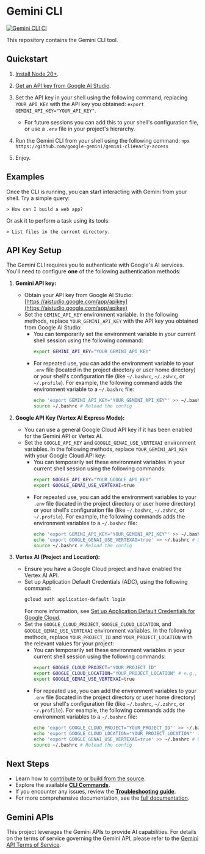 # Gemini CLI

[![Gemini CLI CI](https://github.com/google-gemini/gemini-cli/actions/workflows/ci.yml/badge.svg)](https://github.com/google-gemini/gemini-cli/actions/workflows/ci.yml)

This repository contains the Gemini CLI tool.

## Quickstart

1. [Install Node 20+](https://nodejs.org/en/download).
2. [Get an API key from Google AI Studio](https://aistudio.google.com/apikey).
3. Set the API key in your shell using the following command, replacing `YOUR_API_KEY` with the API key you obtained: `export GEMINI_API_KEY="YOUR_API_KEY"`.

    - For future sessions you can add this to your shell's configuration file, or use a `.env` file in your project's hierarchy.

4. Run the Gemini CLI from your shell using the following command: `npx https://github.com/google-gemini/gemini-cli#early-access`
5. Enjoy.

## Examples

Once the CLI is running, you can start interacting with Gemini from your shell. Try a simple query:

```
> How can I build a web app?
```

Or ask it to perform a task using its tools:

```
> List files in the current directory.
```

## API Key Setup

The Gemini CLI requires you to authenticate with Google's AI services. You'll need to configure **one** of the following authentication methods:

1.  **Gemini API key:**

    - Obtain your API key from Google AI Studio: [https://aistudio.google.com/app/apikey](https://aistudio.google.com/app/apikey)
    - Set the `GEMINI_API_KEY` environment variable. In the following methods, replace `YOUR_GEMINI_API_KEY` with the API key you obtained from Google AI Studio:
        - You can temporarily set the environment variable in your current shell session using the following command:
          ```bash
          export GEMINI_API_KEY="YOUR_GEMINI_API_KEY"
          ```
        - For repeated use, you can add the environment variable to your `.env` file (located in the project directory or user home directory) or your shell's configuration file (like `~/.bashrc`, `~/.zshrc`, or `~/.profile`). For example, the following command adds the environment variable to a `~/.bashrc` file:
          ```bash
          echo 'export GEMINI_API_KEY="YOUR_GEMINI_API_KEY"' >> ~/.bashrc # Or your preferred shell config file
          source ~/.bashrc # Reload the config
          ```

2.  **Google API Key (Vertex AI Express Mode):**

    - You can use a general Google Cloud API key if it has been enabled for the Gemini API or Vertex AI.
    - Set the `GOOGLE_API_KEY` and `GOOGLE_GENAI_USE_VERTEXAI` environment variables. In the following methods, replace `YOUR_GEMINI_API_KEY` with your Google Cloud API key:
        - You can temporarily set these environment variables in your current shell session using the following commands: 
          ```bash
          export GOOGLE_API_KEY="YOUR_GOOGLE_API_KEY"
          export GOOGLE_GENAI_USE_VERTEXAI=true
          ```
        - For repeated use, you can add the environment variables to your `.env` file (located in the project directory or user home directory) or your shell's configuration file (like `~/.bashrc`, `~/.zshrc`, or `~/.profile`). For example, the following commands adds the environment variables to a `~/.bashrc` file:
          ```bash
          echo 'export GEMINI_API_KEY="YOUR_GEMINI_API_KEY"' >> ~/.bashrc # Or your preferred shell config file
          echo 'export GOOGLE_GENAI_USE_VERTEXAI=true' >> ~/.bashrc # Or your preferred shell config file
          source ~/.bashrc # Reload the config
          ```

3.  **Vertex AI (Project and Location):**
    - Ensure you have a Google Cloud project and have enabled the Vertex AI API.
    - Set up Application Default Credentials (ADC), using the following command:
      ```bash
      gcloud auth application-default login
      ```
      For more information, see [Set up Application Default Credentials for Google Cloud](https://cloud.google.com/docs/authentication/provide-credentials-adc).
    - Set the `GOOGLE_CLOUD_PROJECT`, `GOOGLE_CLOUD_LOCATION`, and `GOOGLE_GENAI_USE_VERTEXAI` environment variables. In the following methods, replace `YOUR_PROJECT_ID` and `YOUR_PROJECT_LOCATION` with the relevant values for your project:
        - You can temporarily set these environment variables in your current shell session using the following commands: 
            ```bash
            export GOOGLE_CLOUD_PROJECT="YOUR_PROJECT_ID"
            export GOOGLE_CLOUD_LOCATION="YOUR_PROJECT_LOCATION" # e.g., us-central1
            export GOOGLE_GENAI_USE_VERTEXAI=true
            ```
        - For repeated use, you can add the environment variables to your `.env` file (located in the project directory or user home directory) or your shell's configuration file (like `~/.bashrc`, `~/.zshrc`, or `~/.profile`). For example, the following commands adds the environment variables to a `~/.bashrc` file:
          ```bash
          echo 'export GOOGLE_CLOUD_PROJECT="YOUR_PROJECT_ID"' >> ~/.bashrc # Or your preferred shell config file
          echo 'export GOOGLE_CLOUD_LOCATION="YOUR_PROJECT_LOCATION"' >> ~/.bashrc # Or your preferred shell config file
          echo 'export GOOGLE_GENAI_USE_VERTEXAI=true' >> ~/.bashrc # Or your preferred shell config file
          source ~/.bashrc # Reload the config

## Next Steps

- Learn how to [contribute to or build from the source](./CONTRIBUTING.md).
- Explore the available **[CLI Commands](./docs/cli/commands.md)**.
- If you encounter any issues, review the **[Troubleshooting guide](./docs/troubleshooting.md)**.
- For more comprehensive documentation, see the [full documentation](./docs/index.md).

## Gemini APIs

This project leverages the Gemini APIs to provide AI capabilities. For details on the terms of service governing the Gemini API, please refer to the [Gemini API Terms of Service](https://ai.google.dev/gemini-api/terms).

